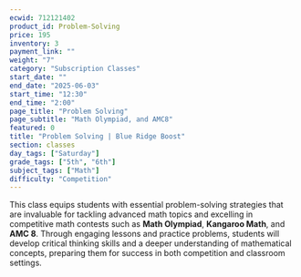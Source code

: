 ```yaml
---
ecwid: 712121402
product_id: Problem-Solving
price: 195
inventory: 3
payment_link: ""
weight: "7"
category: "Subscription Classes"
start_date: ""
end_date: "2025-06-03"
start_time: "12:30"
end_time: "2:00"
page_title: "Problem Solving"
page_subtitle: "Math Olympiad, and AMC8"
featured: 0
title: "Problem Solving | Blue Ridge Boost"
section: classes
day_tags: ["Saturday"]
grade_tags: ["5th", "6th"]
subject_tags: ["Math"]
difficulty: "Competition"
---
```

<p>This class equips students with essential problem-solving strategies that are invaluable for tackling advanced math topics and excelling in competitive math contests such as <strong>Math Olympiad</strong>, <strong>Kangaroo Math</strong>, and <strong>AMC 8</strong>. Through engaging lessons and practice problems, students will develop critical thinking skills and a deeper understanding of mathematical concepts, preparing them for success in both competition and classroom settings.</p>
